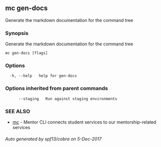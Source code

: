 ## mc gen-docs

Generate the markdown documentation for the command tree

### Synopsis


Generate the markdown documentation for the command tree

```
mc gen-docs [flags]
```

### Options

```
  -h, --help   help for gen-docs
```

### Options inherited from parent commands

```
      --staging   Run against staging environments
```

### SEE ALSO
* [mc](mc.md)	 - Mentor CLI connects student services to our mentorship-related services

###### Auto generated by spf13/cobra on 5-Dec-2017
